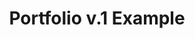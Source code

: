---
title: "Portfolio v.1 Example"
blurb: "My first portfolio site serves as a basic showcase of my work, providing visitors with insight into my skills. It includes work samples, resume, about me, and contact form sections."
image: "/images/ex1.png"
techUsed: [
"CSS (Flexbox for layout)",
"JavaScript",
"PHP"
]
challenges: [
"Making the website responsive using pure CSS challenged me with the various breakpoints, media queries and absolute positioning."
]
futureImprovements: [
"Adopt a mobile-first approach.",
"Implement Bootstrap to address layout issues.",
"Add more whitespace to reduce clutter and improve UX."
]
borderColor: "#9C333E"
imageBorderColor: "#00ABC9"
---
